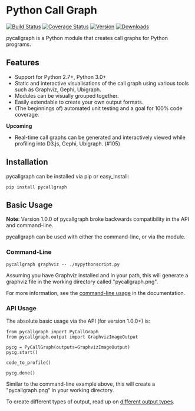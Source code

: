 # Python Call Graph

[![Build Status](https://travis-ci.org/gak/pycallgraph.png)](https://travis-ci.org/gak/pycallgraph) [![Coverage Status](https://coveralls.io/repos/gak/pycallgraph/badge.png?branch=develop)](https://coveralls.io/r/gak/pycallgraph?branch=develop) [![Version](https://pypip.in/v/pycallgraph/badge.png)](https://crate.io/package/pycallgraph) [![Downloads](https://pypip.in/d/pycallgraph/badge.png)](https://crate.io/package/pycallgraph)

pycallgraph is a Python module that creates call graphs for Python programs.

## Features

* Support for Python 2.7+, Python 3.0+
* Static and interactive visualisations of the call graph using various tools such as Graphviz, Gephi, Ubigraph.
* Modules can be visually grouped together.
* Easily extendable to create your own output formats.
* (The beginnings of) automated unit testing and a goal for 100% code coverage.

**Upcoming**

* Real-time call graphs can be generated and interactively viewed while profiling into D3.js, Gephi, Ubigraph. (#105)

## Installation

pycallgraph can be installed via pip or easy_install:

    pip install pycallgraph

## Basic Usage

**Note**: Version 1.0.0 of pycallgraph broke backwards compatibility in the API and command-line.

pycallgraph can be used with either the command-line, or via the module.

### Command-Line

    pycallgraph graphviz -- ./mypythonscript.py

Assuming you have Graphviz installed and in your path, this will generate a graphviz file in the working directory called "pycallgraph.png".

For more information, see the [command-line usage](https://pycallgraph.readthedocs.org/) in the documentation.

### API Usage

The absolute basic usage via the API (for version 1.0.0+) is:

    from pycallgraph import PyCallGraph
    from pycallgraph.output import GraphvizImageOutput

    pycg = PyCallGraph(outputs=GraphvizImageOutput)
    pycg.start()

    code_to_profile()

    pycg.done()

Similar to the command-line example above, this will create a "pycallgraph.png" in your working directory.

To create different types of output, read up on [different output types](https://pycallgraph.readthedocs.org/).
